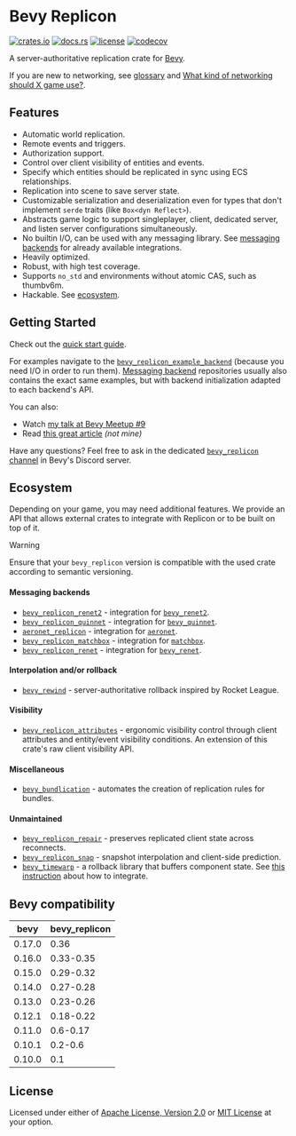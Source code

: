# Bevy Replicon

[![crates.io](https://img.shields.io/crates/v/bevy_replicon)](https://crates.io/crates/bevy_replicon)
[![docs.rs](https://docs.rs/bevy_replicon/badge.svg)](https://docs.rs/bevy_replicon)
[![license](https://img.shields.io/crates/l/bevy_replicon)](#license)
[![codecov](https://codecov.io/gh/simgine/bevy_replicon/graph/badge.svg?token=N1G28NQB1L)](https://codecov.io/gh/simgine/bevy_replicon)

A server-authoritative replication crate for [Bevy](https://bevyengine.org).

If you are new to networking, see [glossary](https://gist.github.com/maniwani/f92cc5d827b00163f5846ea7dcb90d44) and
[What kind of networking should X game use?](https://github.com/bevyengine/bevy/discussions/8675).

## Features

- Automatic world replication.
- Remote events and triggers.
- Authorization support.
- Control over client visibility of entities and events.
- Specify which entities should be replicated in sync using ECS relationships.
- Replication into scene to save server state.
- Customizable serialization and deserialization even for types that don't implement `serde` traits (like `Box<dyn Reflect>`).
- Abstracts game logic to support singleplayer, client, dedicated server, and listen server configurations simultaneously.
- No builtin I/O, can be used with any messaging library. See [messaging backends](#messaging-backends) for already available integrations.
- Heavily optimized.
- Robust, with high test coverage.
- Supports `no_std` and environments without atomic CAS, such as thumbv6m.
- Hackable. See [ecosystem](#ecosystem).

## Getting Started

Check out the [quick start guide](https://docs.rs/bevy_replicon).

For examples navigate to the [`bevy_replicon_example_backend`](bevy_replicon_example_backend) (because you need I/O in order to run them).
[Messaging backend](#messaging-backends) repositories usually also contains the exact same examples, but with backend initialization adapted to each backend's API.

You can also:
- Watch [my talk at Bevy Meetup #9](https://www.youtube.com/watch?v=aDsVFmXD2cc)
- Read [this great article](https://www.hankruiger.com/posts/adding-networked-multiplayer-to-my-game-with-bevy-replicon) *(not mine)*

Have any questions? Feel free to ask in the dedicated [`bevy_replicon` channel](https://discord.com/channels/691052431525675048/1090432346907492443) in Bevy's Discord server.

## Ecosystem

Depending on your game, you may need additional features. We provide an API that allows external crates to integrate with Replicon or to be built on top of it.

> [!WARNING]
> Ensure that your `bevy_replicon` version is compatible with the used crate according to semantic versioning.

#### Messaging backends

- [`bevy_replicon_renet2`](https://github.com/UkoeHB/renet2/tree/main/bevy_replicon_renet2) - integration for [`bevy_renet2`](https://github.com/UkoeHB/renet2/tree/main/bevy_renet2).
- [`bevy_replicon_quinnet`](https://github.com/Henauxg/bevy_replicon_quinnet) - integration for [`bevy_quinnet`](https://github.com/Henauxg/bevy_quinnet).
- [`aeronet_replicon`](https://github.com/aecsocket/aeronet/tree/main/crates/aeronet_replicon) - integration for [`aeronet`](https://github.com/aecsocket/aeronet).
- [`bevy_replicon_matchbox`](https://github.com/Occuros/bevy_replicon_matchbox) - integration for [`matchbox`](https://github.com/johanhelsing/matchbox).
- [`bevy_replicon_renet`](https://github.com/simgine/bevy_replicon_renet) - integration for [`bevy_renet`](https://github.com/lucaspoffo/renet/tree/master/bevy_renet).

#### Interpolation and/or rollback

- [`bevy_rewind`](https://github.com/NiseVoid/bevy_rewind) - server-authoritative rollback inspired by Rocket League.

#### Visibility

- [`bevy_replicon_attributes`](https://github.com/UkoeHB/bevy_replicon_attributes) - ergonomic visibility control through client attributes and entity/event visibility conditions. An extension of this crate's raw client visibility API.

#### Miscellaneous

- [`bevy_bundlication`](https://github.com/NiseVoid/bevy_bundlication) - automates the creation of replication rules for bundles.

#### Unmaintained

- [`bevy_replicon_repair`](https://github.com/UkoeHB/bevy_replicon_repair) - preserves replicated client state across reconnects.
- [`bevy_replicon_snap`](https://github.com/Bendzae/bevy_replicon_snap) - snapshot interpolation and client-side prediction.
- [`bevy_timewarp`](https://github.com/RJ/bevy_timewarp) - a rollback library that buffers component state. See [this instruction](https://github.com/RJ/bevy_timewarp/blob/main/REPLICON_INTEGRATION.md) about how to integrate.

## Bevy compatibility

| bevy   | bevy_replicon |
| ------ | ------------- |
| 0.17.0 | 0.36          |
| 0.16.0 | 0.33-0.35     |
| 0.15.0 | 0.29-0.32     |
| 0.14.0 | 0.27-0.28     |
| 0.13.0 | 0.23-0.26     |
| 0.12.1 | 0.18-0.22     |
| 0.11.0 | 0.6-0.17      |
| 0.10.1 | 0.2-0.6       |
| 0.10.0 | 0.1           |

## License

Licensed under either of [Apache License, Version 2.0](LICENSE-APACHE) or [MIT License](LICENSE-MIT) at your option.
